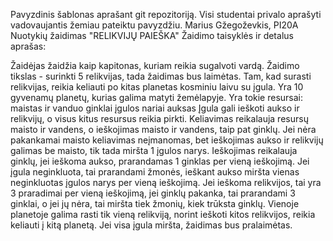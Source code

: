 Pavyzdinis šablonas aprašant git repozitoriją. Visi studentai privalo aprašyti vadovaujantis žemiau pateiktu pavyzdžiu.
Marius Gžegoževkis, PI20A
Nuotykių žaidimas "RELIKVIJŲ PAIEŠKA"
Žaidimo taisyklės ir detalus aprašas:

Žaidėjas žaidžia kaip kapitonas, kuriam reikia sugalvoti vardą.
Žaidimo tikslas - surinkti 5 relikvijas, tada žaidimas bus laimėtas.
Tam, kad surasti relikvijas, reikia keliauti po kitas planetas kosminiu laivu su įgula.
Yra 10 gyvenamų planetų, kurias galima matyti žemėlapyje.
Yra tokie resursai:
maistas ir vanduo
ginklai
įgulos nariai
auksas
Įgula gali ieškoti aukso ir relikvijų, o visus kitus resursus reikia pirkti.
Keliavimas reikalauja resursų maisto ir vandens, o ieškojimas maisto ir vandens, taip pat ginklų.
Jei nėra pakankamai maisto keliavimas neįmanomas, bet ieškojimas aukso ir relikvijų galimas be maisto, tik tada miršta 1 įgulos narys.
Ieškojimas reikalauja ginklų, jei ieškoma aukso, prarandamas 1 ginklas per vieną ieškojimą.
Jei įgula neginkluota, tai prarandami žmonės, ieškant aukso miršta vienas neginkluotas įgulos narys per vieną ieškojimą.
Jei ieškoma relikvijos, tai yra 3 praradimai per vieną ieškojimą, jei ginklų pakanka, tai prarandami 3 ginklai, o jei jų nėra, tai miršta tiek žmonių, kiek trūksta ginklų.
Vienoje planetoje galima rasti tik vieną relikviją, norint ieškoti kitos relikvijos, reikia keliauti į kitą planetą.
Jei visa įgula miršta, žaidimas bus pralaimėtas.
